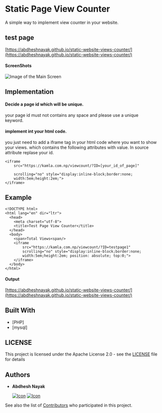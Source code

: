 # Static Page View Counter

A simple way to implement view counter in your website.

## test page

[https://abdheshnayak.github.io/static-website-views-counter/](https://abdheshnayak.github.io/static-website-views-counter/)

#### ScreenShots

![Image of the Main Screen](screenshots/1.png)


## Implementation

#### Decide a page id which will be unique.

your page id must not contains any space and please use a unique keyword.

#### implement int your html code.

you just need to add a iframe tag in your html code where you want to show your views. which contains the following attributes with value.
In source attribute replase your id.

```
<iframe  
	src="https://kamla.com.np/viewcount/?ID=[your_id_of_page]" 
	
	scrolling="no" style="display:inline-block;border:none;
	width:5em;height:2em;">
</iframe>

```

## Example

```
<!DOCTYPE html>
<html lang="en" dir="ltr">
  <head>
    <meta charset="utf-8">
    <title>Test Page View Counter</title>
  </head>
  <body>
    <span>Total Views<span/>
    <iframe  
    	src="https://kamla.com.np/viewcount/?ID=testpage1"
    	scrolling="no" style="display:inline-block;border:none;
    	width:5em;height:2em; position: absolute; top:0;">
    </iframe>
  </body>
</html>
```
#### Output
[https://abdheshnayak.github.io/static-website-views-counter/](https://abdheshnayak.github.io/static-website-views-counter/)



## Built With

* [PHP]
* [mysql]

## LICENSE

This project is licensed under the Apache License 2.0 - see the [LICENSE](LICENSE) file for details

## Authors

* **Abdhesh Nayak**

	[![Icon](https://img.shields.io/badge/Github-lightgrey)](https://github.com/abdheshnayak) [![Icon](https://img.shields.io/badge/LinkedIn-blue)](https://www.linkedin.com/in/abdhesh-nayak/)

See also the list of [Contributors](https://github.com/abdheshnayak/OffChat/contributors) who participated in this project.
